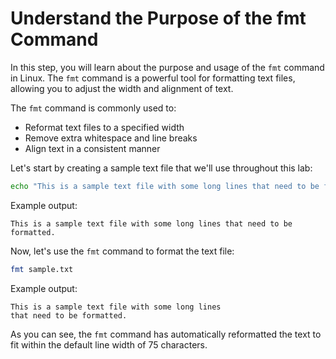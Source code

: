 # Understand the Purpose of the fmt Command

In this step, you will learn about the purpose and usage of the `fmt` command in Linux. The `fmt` command is a powerful tool for formatting text files, allowing you to adjust the width and alignment of text.

The `fmt` command is commonly used to:

- Reformat text files to a specified width
- Remove extra whitespace and line breaks
- Align text in a consistent manner

Let's start by creating a sample text file that we'll use throughout this lab:

```bash
echo "This is a sample text file with some long lines that need to be formatted." > sample.txt
```

Example output:

```
This is a sample text file with some long lines that need to be formatted.
```

Now, let's use the `fmt` command to format the text file:

```bash
fmt sample.txt
```

Example output:

```
This is a sample text file with some long lines
that need to be formatted.
```

As you can see, the `fmt` command has automatically reformatted the text to fit within the default line width of 75 characters.
